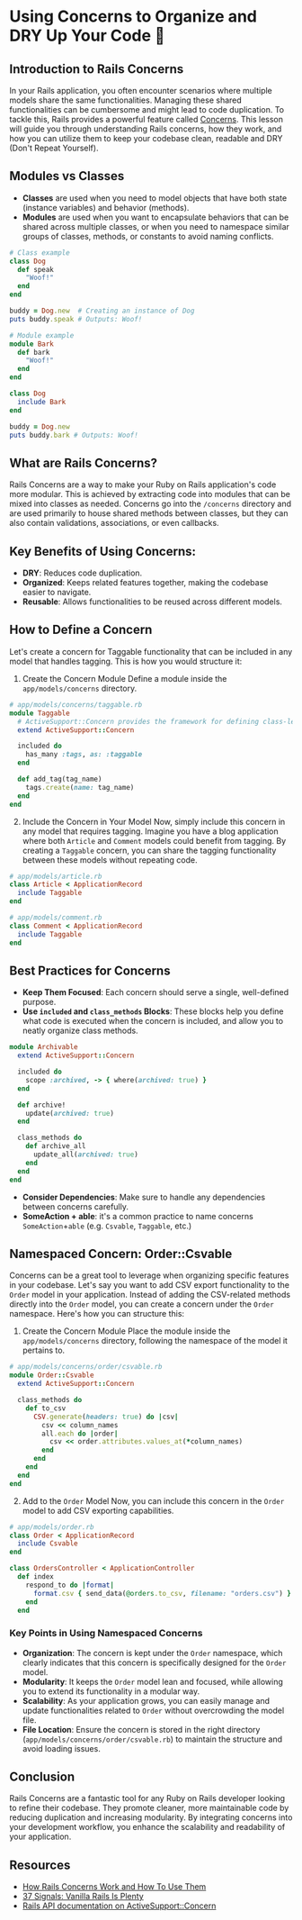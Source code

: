 # Using Concerns to Organize and DRY Up Your Code 🧱

## Introduction to Rails Concerns
In your Rails application, you often encounter scenarios where multiple models share the same functionalities. Managing these shared functionalities can be cumbersome and might lead to code duplication. To tackle this, Rails provides a powerful feature called [Concerns](https://api.rubyonrails.org/v7.0/classes/ActiveSupport/Concern.html). This lesson will guide you through understanding Rails concerns, how they work, and how you can utilize them to keep your codebase clean, readable and DRY (Don't Repeat Yourself).

## Modules vs Classes
- **Classes** are used when you need to model objects that have both state (instance variables) and behavior (methods).
- **Modules** are used when you want to encapsulate behaviors that can be shared across multiple classes, or when you need to namespace similar groups of classes, methods, or constants to avoid naming conflicts.

```ruby
# Class example
class Dog
  def speak
    "Woof!"
  end
end

buddy = Dog.new  # Creating an instance of Dog
puts buddy.speak # Outputs: Woof!
```

```ruby
# Module example
module Bark
  def bark
    "Woof!"
  end
end

class Dog
  include Bark
end

buddy = Dog.new
puts buddy.bark # Outputs: Woof!
```

## What are Rails Concerns?
Rails Concerns are a way to make your Ruby on Rails application's code more modular. This is achieved by extracting code into modules that can be mixed into classes as needed. Concerns go into the `/concerns` directory and are used primarily to house shared methods between classes, but they can also contain validations, associations, or even callbacks.

## Key Benefits of Using Concerns:
- **DRY**: Reduces code duplication.
- **Organized**: Keeps related features together, making the codebase easier to navigate.
- **Reusable**: Allows functionalities to be reused across different models.

## How to Define a Concern
Let's create a concern for Taggable functionality that can be included in any model that handles tagging. This is how you would structure it:

1. Create the Concern Module
Define a module inside the `app/models/concerns` directory.

```ruby
# app/models/concerns/taggable.rb
module Taggable
  # ActiveSupport::Concern provides the framework for defining class-level and instance-level methods, along with the ability to run additional code when the module is included. 
  extend ActiveSupport::Concern

  included do
    has_many :tags, as: :taggable
  end

  def add_tag(tag_name)
    tags.create(name: tag_name)
  end
end
```

2. Include the Concern in Your Model
Now, simply include this concern in any model that requires tagging. Imagine you have a blog application where both `Article` and `Comment` models could benefit from tagging. By creating a `Taggable` concern, you can share the tagging functionality between these models without repeating code.

```ruby
# app/models/article.rb
class Article < ApplicationRecord
  include Taggable
end
```

```ruby
# app/models/comment.rb
class Comment < ApplicationRecord
  include Taggable
end
```

## Best Practices for Concerns
- **Keep Them Focused**: Each concern should serve a single, well-defined purpose.
- **Use `included` and `class_methods` Blocks**: These blocks help you define what code is executed when the concern is included, and allow you to neatly organize class methods.

```ruby
module Archivable
  extend ActiveSupport::Concern

  included do
    scope :archived, -> { where(archived: true) }
  end

  def archive!
    update(archived: true)
  end

  class_methods do
    def archive_all
      update_all(archived: true)
    end
  end
end
```

- **Consider Dependencies**: Make sure to handle any dependencies between concerns carefully.
- **SomeAction + able**: it's a common practice to name concerns `SomeAction`+`able` (e.g. `Csvable`, `Taggable`, etc.)

## Namespaced Concern: Order::Csvable
Concerns can be a great tool to leverage when organizing specific features in your codebase. Let's say you want to add CSV export functionality to the `Order` model in your application. Instead of adding the CSV-related methods directly into the `Order` model, you can create a concern under the `Order` namespace. Here's how you can structure this:

1. Create the Concern Module
Place the module inside the `app/models/concerns` directory, following the namespace of the model it pertains to.

```ruby
# app/models/concerns/order/csvable.rb
module Order::Csvable
  extend ActiveSupport::Concern

  class_methods do
    def to_csv
      CSV.generate(headers: true) do |csv|
        csv << column_names
        all.each do |order|
          csv << order.attributes.values_at(*column_names)
        end
      end
    end
  end
end
```

2. Add to the `Order` Model
Now, you can include this concern in the `Order` model to add CSV exporting capabilities.

```ruby
# app/models/order.rb
class Order < ApplicationRecord
  include Csvable
end
```

```ruby
class OrdersController < ApplicationController
  def index
    respond_to do |format|
      format.csv { send_data(@orders.to_csv, filename: "orders.csv") }
    end
  end
```

### Key Points in Using Namespaced Concerns
- **Organization**: The concern is kept under the `Order` namespace, which clearly indicates that this concern is specifically designed for the `Order` model.
- **Modularity**: It keeps the `Order` model lean and focused, while allowing you to extend its functionality in a modular way.
- **Scalability**: As your application grows, you can easily manage and update functionalities related to `Order` without overcrowding the model file.
- **File Location**: Ensure the concern is stored in the right directory (`app/models/concerns/order/csvable.rb`) to maintain the structure and avoid loading issues.

## Conclusion
Rails Concerns are a fantastic tool for any Ruby on Rails developer looking to refine their codebase. They promote cleaner, more maintainable code by reducing duplication and increasing modularity. By integrating concerns into your development workflow, you enhance the scalability and readability of your application.

## Resources
- [How Rails Concerns Work and How To Use Them](https://www.writesoftwarewell.com/how-rails-concerns-work-and-how-to-use-them/)
- [37 Signals: Vanilla Rails Is Plenty](https://dev.37signals.com/vanilla-rails-is-plenty)
- [Rails API documentation on ActiveSupport::Concern](https://api.rubyonrails.org/v7.1.3.2/classes/ActiveSupport/Concern.html)
